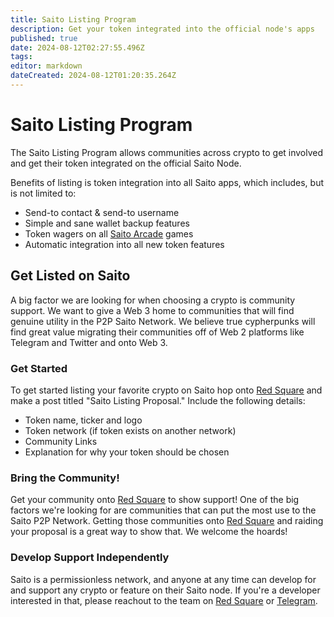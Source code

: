 ```yaml
---
title: Saito Listing Program
description: Get your token integrated into the official node's apps
published: true
date: 2024-08-12T02:27:55.496Z
tags: 
editor: markdown
dateCreated: 2024-08-12T01:20:35.264Z
---
```


# Saito Listing Program

The Saito Listing Program allows communities across crypto to get involved and get their token integrated on the official Saito Node.

Benefits of listing is token integration into all Saito apps, which includes, but is not limited to:

* Send-to contact & send-to username
* Simple and sane wallet backup features
* Token wagers on all [Saito Arcade](saito.io/arcade) games
* Automatic integration into all new token features

## Get Listed on Saito

A big factor we are looking for when choosing a crypto is community support. We want to give a Web 3 home to communities that will find genuine utility in the P2P Saito Network. We believe true cypherpunks will find great value migrating their communities off of Web 2 platforms like Telegram and Twitter and onto Web 3.

### Get Started

To get started listing your favorite crypto on Saito hop onto [Red Square](saito.io/redsquare) and make a post titled "Saito Listing Proposal." Include the following details:

- Token name, ticker and logo
- Token network (if token exists on another network)
- Community Links
- Explanation for why your token should be chosen

### Bring the Community!

Get your community onto [Red Square](saito.io/redsquare) to show support! One of the big factors we're looking for are communities that can put the most use to the Saito P2P Network. Getting those communities onto [Red Square](saito.io/redsquare) and raiding your proposal is a great way to show that. We welcome the hoards!

### Develop Support Independently

Saito is a permissionless network, and anyone at any time can develop for and support any crypto or feature on their Saito node. If you're a developer interested in that, please reachout to the team on [Red Square](saito.io/redsquare) or [Telegram](https://t.me/SaitoIO).